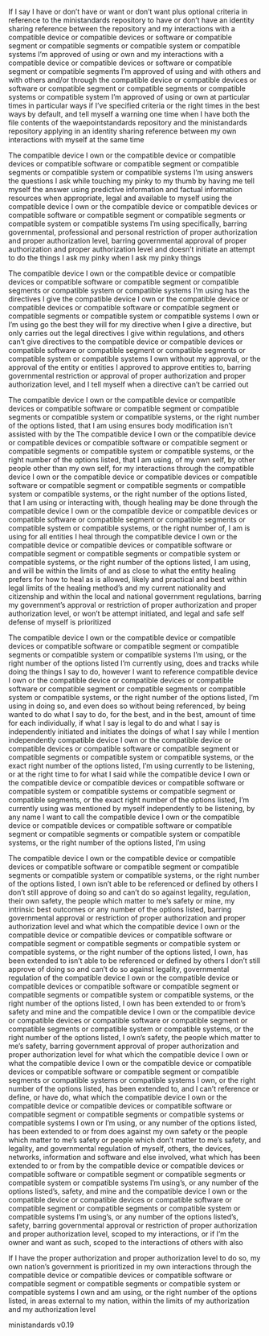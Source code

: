 If I say I have or don’t have or want or don’t want plus optional criteria in reference to the ministandards repository to have or don’t have an identity sharing reference between the repository and my interactions with a compatible device or compatible devices or software or compatible segment or compatible segments or compatible system or compatible systems I’m approved of using or own and my interactions with a compatible device or compatible devices or software or compatible segment or compatible segments I’m approved of using and with others and with others and/or through the compatible device or compatible devices or software or compatible segment or compatible segments or compatible systems or compatible system I’m approved of using or own at particular times in particular ways if I’ve specified criteria or the right times in the best ways by default, and tell myself a warning one time when I have both the file contents of the waepointstandards repository and the ministandards repository applying in an identity sharing reference between my own interactions with myself at the same time

The compatible device I own or the compatible device or compatible devices or compatible software or compatible segment or compatible segments or compatible system or compatible systems I’m using answers the questions I ask while touching my pinky to my thumb by having me tell myself the answer using predictive information and factual information resources when appropriate, legal and available to myself using the compatible device I own or the compatible device or compatible devices or compatible software or compatible segment or compatible segments or compatible system or compatible systems I’m using specifically, barring governmental, professional and personal restriction of proper authorization and proper authorization level, barring governmental approval of proper authorization and proper authorization level and doesn’t initiate an attempt to do the things I ask my pinky when I ask my pinky things

The compatible device I own or the compatible device or compatible devices or compatible software or compatible segment or compatible segments or compatible system or compatible systems I’m using has the directives I give the compatible device I own or the compatible device or compatible devices or compatible software or compatible segment or compatible segments or compatible system or compatible systems I own or I’m using go the best they will for my directive when I give a directive, but only carries out the legal directives I give within regulations, and others can’t give directives to the compatible device or compatible devices or compatible software or compatible segment or compatible segments or compatible system or compatible systems I own without my approval, or the approval of the entity or entities I approved to approve entities to, barring governmental restriction or approval of proper authorization and proper authorization level, and I tell myself when a directive can’t be carried out

The compatible device I own or the compatible device or compatible devices or compatible software or compatible segment or compatible segments or compatible system or compatible systems, or the right number of the options listed, that I am using ensures body modification isn’t assisted with by the The compatible device I own or the compatible device or compatible devices or compatible software or compatible segment or compatible segments or compatible system or compatible systems, or the right number of the options listed, that I am using, of my own self, by other people other than my own self, for my interactions through the compatible device I own or the compatible device or compatible devices or compatible software or compatible segment or compatible segments or compatible system or compatible systems, or the right number of the options listed, that I am using or interacting with, though healing may be done through the compatible device I own or the compatible device or compatible devices or compatible software or compatible segment or compatible segments or compatible system or compatible systems, or the right number of, I am is using for all entities I heal through the compatible device I own or the compatible device or compatible devices or compatible software or compatible segment or compatible segments or compatible system or compatible systems, or the right number of the options listed, I am using, and will be within the limits of and as close to what the entity healing prefers for how to heal as is allowed, likely and practical and best within legal limits of the healing method’s and my current nationality and citizenship and within the local and national government regulations, barring my government’s approval or restriction of proper authorization and proper authorization level, or won’t be attempt initiated, and legal and safe self defense of myself is prioritized

The compatible device I own or the compatible device or compatible devices or compatible software or compatible segment or compatible segments or compatible system or compatible systems I’m using, or the right number of the options listed I’m currently using, does and tracks while doing the things I say to do, however I want to reference compatible device I own or the compatible device or compatible devices or compatible software or compatible segment or compatible segments or compatible system or compatible systems, or the right number of the options listed, I’m using in doing so, and even does so without being referenced, by being wanted to do what I say to do, for the best, and in the best, amount of time for each individually, if what I say is legal to do and what I say is independently initiated and initiates the doings of what I say while I mention independently compatible device I own or the compatible device or compatible devices or compatible software or compatible segment or compatible segments or compatible system or compatible systems, or the exact right number of the options listed, I’m using currently to be listening, or at the right time to for what I said while the compatible device I own or the compatible device or compatible devices or compatible software or compatible system or compatible systems or compatible segment or compatible segments, or the exact right number of the options listed, I’m currently using was mentioned by myself independently to be listening, by any name I want to call the compatible device I own or the compatible device or compatible devices or compatible software or compatible segment or compatible segments or compatible system or compatible systems, or the right number of the options listed, I’m using

The compatible device I own or the compatible device or compatible devices or compatible software or compatible segment or compatible segments or compatible system or compatible systems, or the right number of the options listed, I own isn’t able to be referenced or defined by others I don’t still approve of doing so and can’t do so against legality, regulation, their own safety, the people which matter to me’s safety or mine, my intrinsic best outcomes or any number of the options listed, barring governmental approval or restriction of proper authorization and proper authorization level and what which the compatible device I own or the compatible device or compatible devices or compatible software or compatible segment or compatible segments or compatible system or compatible systems, or the right number of the options listed, I own, has been extended to isn’t able to be referenced or defined by others I don’t still approve of doing so and can’t do so against legality, governmental regulation of the compatible device I own or the compatible device or compatible devices or compatible software or compatible segment or compatible segments or compatible system or compatible systems, or the right number of the options listed, I own has been extended to or from’s safety and mine and the compatible device I own or the compatible device or compatible devices or compatible software or compatible segment or compatible segments or compatible system or compatible systems, or the right number of the options listed, I own’s safety, the people which matter to me’s safety, barring government approval of proper authorization and proper authorization level for what which the compatible device I own or what the compatible device I own or the compatible device or compatible devices or compatible software or compatible segment or compatible segments or compatible systems or compatible systems I own, or the right number of the options listed, has been extended to, and I can’t reference or define, or have do, what which the compatible device I own or the compatible device or compatible devices or compatible software or compatible segment or compatible segments or compatible systems or compatible systems I own or I’m using, or any number of the options listed, has been extended to or from does against my own safety or the people which matter to me’s safety or people which don’t matter to me’s safety, and legality, and governmental regulation of myself, others, the devices, networks, information and software and else involved, what which has been extended to or from by the compatible device or compatible devices or compatible software or compatible segment or compatible segments or compatible system or compatible systems I’m using’s, or any number of the options listed’s, safety, and mine and the compatible device I own or the compatible device or compatible devices or compatible software or compatible segment or compatible segments or compatible system or compatible systems I’m using’s, or any number of the options listed’s, safety, barring governmental approval or restriction of proper authorization and proper authorization level, scoped to my interactions, or if I’m the owner and want as such, scoped to the interactions of others with also

If I have the proper authorization and proper authorization level to do so, my own nation’s government is prioritized in my own interactions through the compatible device or compatible devices or compatible software or compatible segment or compatible segments or compatible system or compatible systems I own and am using, or the right number of the options listed, in areas external to my nation, within the limits of my authorization and my authorization level

ministandards v0.19
